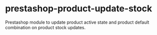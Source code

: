 # prestashop-product-update-stock
Prestashop module to update product active state and product default combination on product stock updates.
